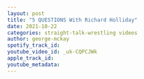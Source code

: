 ```yaml
---
layout: post
title: "5 QUESTIONS With Richard Holliday"
date: 2021-10-22
categories: straight-talk-wrestling videos
author: george-mckay
spotify_track_id: 
youtube_video_id: _uk-CQPCJWk
apple_track_id: 
youtube_metadata: 
---
```


